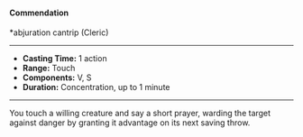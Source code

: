 #### Commendation
*abjuration cantrip (Cleric)
___
- **Casting Time:** 1 action
- **Range:** Touch
- **Components:** V, S
- **Duration:** Concentration, up to 1 minute
---
You touch a willing creature and say a short prayer, warding the target against danger by granting it advantage on its next saving throw.
